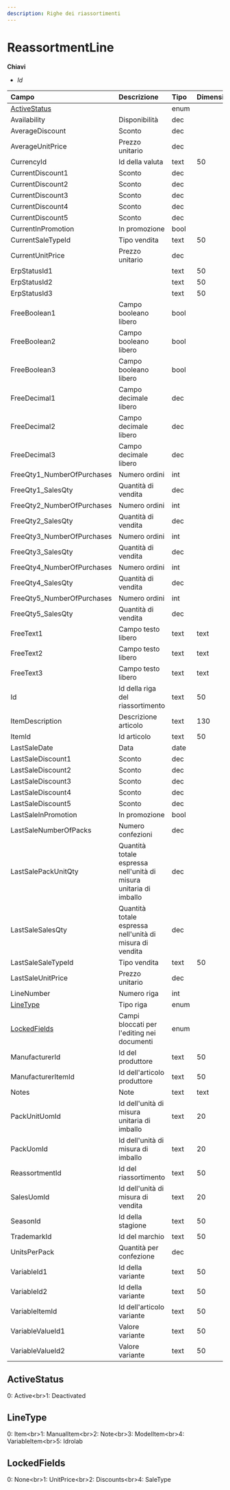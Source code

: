 ```yaml
---
description: Righe dei riassortimenti
---
```


# ReassortmentLine

**Chiavi**

* _Id_

| Campo | Descrizione | Tipo | Dimensione |
| :--- | :--- | :--- | :--- |
| [ActiveStatus](reassortmentline.md#activestatus) |  | enum |  |
| Availability | Disponibilità | dec |  |
| AverageDiscount | Sconto | dec |  |
| AverageUnitPrice | Prezzo unitario | dec |  |
| CurrencyId | Id della valuta | text | 50 |
| CurrentDiscount1 | Sconto | dec |  |
| CurrentDiscount2 | Sconto | dec |  |
| CurrentDiscount3 | Sconto | dec |  |
| CurrentDiscount4 | Sconto | dec |  |
| CurrentDiscount5 | Sconto | dec |  |
| CurrentInPromotion | In promozione | bool |  |
| CurrentSaleTypeId | Tipo vendita | text | 50 |
| CurrentUnitPrice | Prezzo unitario | dec |  |
| ErpStatusId1 |  | text | 50 |
| ErpStatusId2 |  | text | 50 |
| ErpStatusId3 |  | text | 50 |
| FreeBoolean1 | Campo booleano libero | bool |  |
| FreeBoolean2 | Campo booleano libero | bool |  |
| FreeBoolean3 | Campo booleano libero | bool |  |
| FreeDecimal1 | Campo decimale libero | dec |  |
| FreeDecimal2 | Campo decimale libero | dec |  |
| FreeDecimal3 | Campo decimale libero | dec |  |
| FreeQty1\_NumberOfPurchases | Numero ordini | int |  |
| FreeQty1\_SalesQty | Quantità di vendita | dec |  |
| FreeQty2\_NumberOfPurchases | Numero ordini | int |  |
| FreeQty2\_SalesQty | Quantità di vendita | dec |  |
| FreeQty3\_NumberOfPurchases | Numero ordini | int |  |
| FreeQty3\_SalesQty | Quantità di vendita | dec |  |
| FreeQty4\_NumberOfPurchases | Numero ordini | int |  |
| FreeQty4\_SalesQty | Quantità di vendita | dec |  |
| FreeQty5\_NumberOfPurchases | Numero ordini | int |  |
| FreeQty5\_SalesQty | Quantità di vendita | dec |  |
| FreeText1 | Campo testo libero | text | text |
| FreeText2 | Campo testo libero | text | text |
| FreeText3 | Campo testo libero | text | text |
| Id | Id della riga del riassortimento | text | 50 |
| ItemDescription | Descrizione articolo | text | 130 |
| ItemId | Id articolo | text | 50 |
| LastSaleDate | Data | date |  |
| LastSaleDiscount1 | Sconto | dec |  |
| LastSaleDiscount2 | Sconto | dec |  |
| LastSaleDiscount3 | Sconto | dec |  |
| LastSaleDiscount4 | Sconto | dec |  |
| LastSaleDiscount5 | Sconto | dec |  |
| LastSaleInPromotion | In promozione | bool |  |
| LastSaleNumberOfPacks | Numero confezioni | dec |  |
| LastSalePackUnitQty | Quantità totale espressa nell'unità di misura unitaria di imballo | dec |  |
| LastSaleSalesQty | Quantità totale espressa nell'unità di misura di vendita | dec |  |
| LastSaleSaleTypeId | Tipo vendita | text | 50 |
| LastSaleUnitPrice | Prezzo unitario | dec |  |
| LineNumber | Numero riga | int |  |
| [LineType](reassortmentline.md#linetype) | Tipo riga | enum |  |
| [LockedFields](reassortmentline.md#lockedfields) | Campi bloccati per l'editing nei documenti | enum |  |
| ManufacturerId | Id del produttore | text | 50 |
| ManufacturerItemId | Id dell'articolo produttore | text | 50 |
| Notes | Note | text | text |
| PackUnitUomId | Id dell'unità di misura unitaria di imballo | text | 20 |
| PackUomId | Id dell'unità di misura di imballo | text | 20 |
| ReassortmentId | Id del riassortimento | text | 50 |
| SalesUomId | Id dell'unità di misura di vendita | text | 20 |
| SeasonId | Id della stagione | text | 50 |
| TrademarkId | Id del marchio | text | 50 |
| UnitsPerPack | Quantità per confezione | dec |  |
| VariableId1 | Id della variante | text | 50 |
| VariableId2 | Id della variante | text | 50 |
| VariableItemId | Id dell'articolo variante | text | 50 |
| VariableValueId1 | Valore variante | text | 50 |
| VariableValueId2 | Valore variante | text | 50 |

## ActiveStatus

0: Active&lt;br&gt;1: Deactivated

## LineType

0: Item&lt;br&gt;1: ManualItem&lt;br&gt;2: Note&lt;br&gt;3: ModelItem&lt;br&gt;4: VariableItem&lt;br&gt;5: Idrolab

## LockedFields

0: None&lt;br&gt;1: UnitPrice&lt;br&gt;2: Discounts&lt;br&gt;4: SaleType

